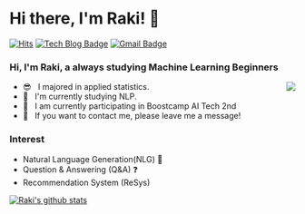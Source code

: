 # Hi there, I'm Raki! :wave:

[![Hits](https://hits.seeyoufarm.com/api/count/incr/badge.svg?url=https%3A%2F%2Fgithub.com%2Fhaesoo9410&count_bg=%23EB8B10&title_bg=%23684327&icon=&icon_color=%23E7E7E7&title=VISIT&edge_flat=false)](https://github.com/raki-1203)
[![Tech Blog Badge](http://img.shields.io/badge/-Tech%20blog-black?style=flat-square&logo=github&link=https://raki-1203.github.io/)](https://raki-1203.github.io/)
[![Gmail Badge](https://img.shields.io/badge/Gmail-d14836?style=flat-square&logo=Gmail&logoColor=white&link=mailto:jfhdzzang@gmail.com)](mailto:jfhdzzang@gmail.com)

### Hi, I'm Raki, a always studying Machine Learning Beginners
<img align='right' src="http://mazassumnida.wtf/api/v2/generate_badge?boj=jfhdzzang">

- :sunglasses: &nbsp; I majored in applied statistics.
- :seedling: &nbsp; I'm currently studying NLP.
- :book: &nbsp; I am currently participating in Boostcamp AI Tech 2nd
- :email: &nbsp; If you want to contact me, please leave me a message!

### Interest

- Natural Language Generation(NLG) :pencil:
- Question & Answering (Q&A) :question:
- Recommendation System (ReSys)



[![Raki's github stats](https://github-readme-stats.vercel.app/api?username=raki-1203)](https://github.com/raki-1203/github-readme-stats)






<!--
**raki-1203/raki-1203** is a ✨ _special_ ✨ repository because its `README.md` (this file) appears on your GitHub profile.

Here are some ideas to get you started:

- 🔭 I’m currently working on ...
- 🌱 I’m currently learning ...
- 👯 I’m looking to collaborate on ...
- 🤔 I’m looking for help with ...
- 💬 Ask me about ...
- 📫 How to reach me: ...
- 😄 Pronouns: ...
- ⚡ Fun fact: ...
-->
